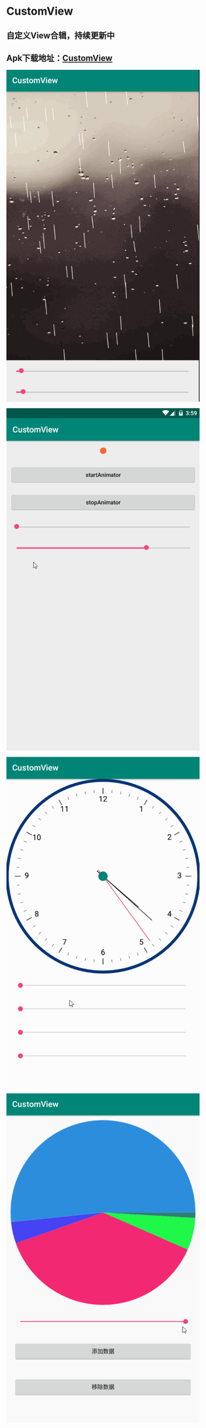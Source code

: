 # CustomView

## 自定义View合辑，持续更新中

## **Apk下载地址：[CustomView](https://www.pgyer.com/CustomView)**


![下雨](screenshot/RainView.gif)


![仿QQ邮箱下拉刷新](screenshot/CircleRefreshView.gif)


![时钟](screenshot/ClockView.gif)


![饼状图](screenshot/PercentageView.gif)
